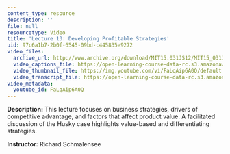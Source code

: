 ```yaml
---
content_type: resource
description: ''
file: null
resourcetype: Video
title: 'Lecture 13: Developing Profitable Strategies'
uid: 97c6a1b7-2b0f-6545-09bd-c445835e9272
video_files:
  archive_url: http://www.archive.org/download/MIT15.031JS12/MIT15_031JS12_lec13_300k.mp4
  video_captions_file: https://open-learning-course-data-rc.s3.amazonaws.com/15-031j-energy-decisions-markets-and-policies-spring-2012/c4c671fbbb8051f4ba21ab975609701a_FaLqAip6A0Q.vtt
  video_thumbnail_file: https://img.youtube.com/vi/FaLqAip6A0Q/default.jpg
  video_transcript_file: https://open-learning-course-data-rc.s3.amazonaws.com/15-031j-energy-decisions-markets-and-policies-spring-2012/498b4c9e6f9babd9c88aa257ad74b73b_FaLqAip6A0Q.pdf
video_metadata:
  youtube_id: FaLqAip6A0Q
---
```


**Description:** This lecture focuses on business strategies, drivers of competitive advantage, and factors that affect product value. A facilitated discussion of the Husky case highlights value-based and differentiating strategies.

**Instructor:** Richard Schmalensee